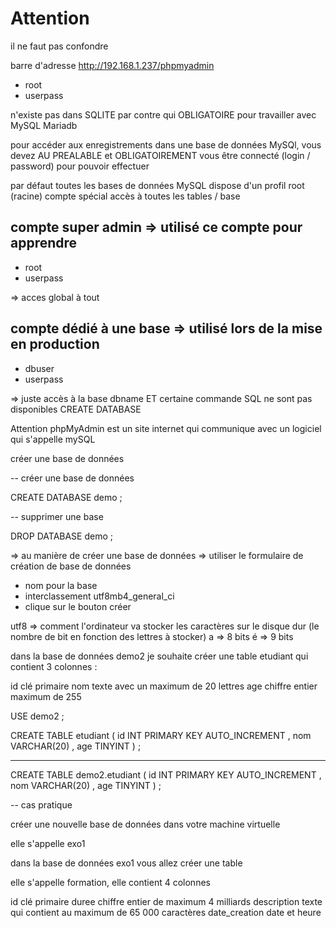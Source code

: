 # Attention

il ne faut pas confondre 

barre d'adresse http://192.168.1.237/phpmyadmin

- root
- userpass

n'existe pas dans SQLITE par contre qui OBLIGATOIRE pour travailler avec MySQL Mariadb 

pour accéder aux enregistrements dans une base de données MySQl, vous devez AU PREALABLE et OBLIGATOIREMENT vous être connecté (login / password) pour pouvoir effectuer 

par défaut toutes les bases de données MySQL 
dispose d'un profil root (racine)
compte spécial accès à toutes les tables / base 

## compte super admin => utilisé ce compte pour apprendre

- root
- userpass

=> acces global à tout 

## compte dédié à une base  => utilisé lors de la mise en production 

- dbuser
- userpass

=> juste accès à la base dbname ET certaine commande SQL ne sont pas disponibles CREATE DATABASE 


Attention phpMyAdmin est un site internet qui communique avec un logiciel qui s'appelle mySQL 

créer une base de données

-- créer une base de données

CREATE DATABASE demo ; 

-- supprimer une base 

DROP DATABASE demo ;

=> au manière de créer une base de données
=> utiliser le formulaire de création de base de données 

- nom pour la base
- interclassement utf8mb4_general_ci
- clique sur le bouton créer 

utf8 => comment l'ordinateur va stocker les caractères sur le disque dur (le nombre de bit en fonction des lettres à stocker)
a => 8 bits
é => 9 bits

dans la base de données demo2
je souhaite créer une table  etudiant 
qui contient 3 colonnes :

id clé primaire
nom texte avec un maximum de 20 lettres
age chiffre entier maximum de 255 

USE demo2 ; 

CREATE TABLE etudiant (
    id INT PRIMARY KEY AUTO_INCREMENT , 
    nom VARCHAR(20) ,
    age TINYINT
) ; 

----- 

CREATE TABLE demo2.etudiant (
    id INT PRIMARY KEY AUTO_INCREMENT , 
    nom VARCHAR(20) ,
    age TINYINT
) ; 

-- cas pratique

créer une nouvelle base de données dans votre machine virtuelle 

elle s'appelle exo1

dans la base de données exo1 vous allez créer une table 

elle s'appelle formation, elle contient 4 colonnes 

id clé primaire
duree chiffre entier de maximum 4 milliards
description texte qui contient au maximum de 65 000 caractères 
date_creation date et heure 


